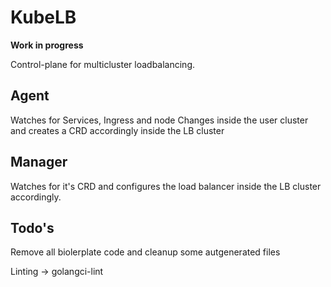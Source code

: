 # KubeLB

**Work in progress**

Control-plane for multicluster loadbalancing.

## Agent

Watches for Services, Ingress and node Changes inside the user cluster and creates a CRD accordingly inside the LB cluster

## Manager

Watches for it's CRD and configures the load balancer inside the LB cluster accordingly.

## Todo's

Remove all biolerplate code and cleanup some autgenerated files

Linting -> golangci-lint

